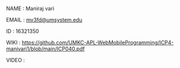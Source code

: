 
NAME : Maniraj vari

EMAIL : mv3fd@umsystem.edu

ID : 16321350

WIKI : https://github.com/UMKC-APL-WebMobileProgramming/ICP4-manivari1/blob/main/ICP040.pdf

VIDEO : 
